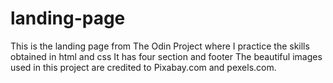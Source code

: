 # landing-page
This is the landing page from The Odin Project where I practice the skills obtained in html and css
It has four section and footer
The beautiful images used in this project are credited to Pixabay.com and pexels.com.
